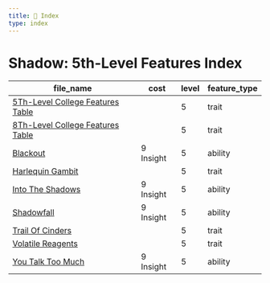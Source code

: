 ```yaml
---
title: 📑 Index
type: index
---
```


# Shadow: 5th-Level Features Index

| file_name                                                                  | cost      | level | feature_type |
| -------------------------------------------------------------------------- | --------- | ----- | ------------ |
| [5Th-Level College Features Table](5Th-Level%20College%20Features%20Table) |           | 5     | trait        |
| [8Th-Level College Features Table](8Th-Level%20College%20Features%20Table) |           | 5     | trait        |
| [Blackout](Blackout)                                                       | 9 Insight | 5     | ability      |
| [Harlequin Gambit](Harlequin%20Gambit)                                     |           | 5     | trait        |
| [Into The Shadows](Into%20The%20Shadows)                                   | 9 Insight | 5     | ability      |
| [Shadowfall](Shadowfall)                                                   | 9 Insight | 5     | ability      |
| [Trail Of Cinders](Trail%20Of%20Cinders)                                   |           | 5     | trait        |
| [Volatile Reagents](Volatile%20Reagents)                                   |           | 5     | trait        |
| [You Talk Too Much](You%20Talk%20Too%20Much)                               | 9 Insight | 5     | ability      |
